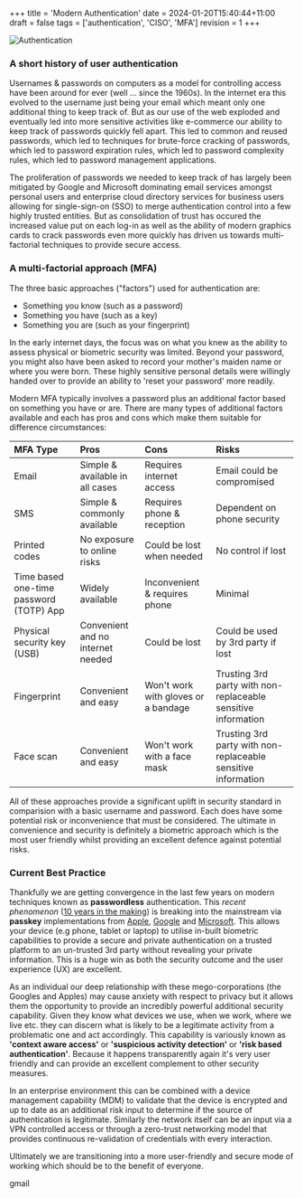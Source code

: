 +++
title = 'Modern Authentication'
date = 2024-01-20T15:40:44+11:00
draft = false
tags = ['authentication', 'CISO', 'MFA']
revision = 1
+++

![Authentication](https://toobstar.github.io/images/caveman_door.jpg)

### A short history of user authentication 

Usernames & passwords on computers as a model for controlling access have been around for ever (well ... since the 1960s).  In the internet era this evolved to the username just being your email which meant only one additional thing to keep track of.  But as our use of the web exploded and eventually led into more sensitive activities like e-commerce our ability to keep track of passwords quickly fell apart.  This led to common and reused passwords, which led to techniques for brute-force cracking of passwords, which led to password expiration rules, which led to password complexity rules, which led to password management applications.  

The proliferation of passwords we needed to keep track of has largely been mitigated by Google and Microsoft dominating email services amongst personal users and enterprise cloud directory services for business users allowing for single-sign-on (SSO) to merge authentication control into a few highly trusted entities.  But as consolidation of trust has occured the increased value put on each log-in as well as the ability of modern graphics cards to crack passwords even more quickly has driven us towards multi-factorial techniques to provide secure access.  


### A multi-factorial approach (MFA)

The three basic approaches ("factors") used for authentication are:
- Something you know (such as a password)
- Something you have (such as a key)
- Something you are (such as your fingerprint)

In the early internet days, the focus was on what you knew as the ability to assess physical or biometric security was limited. Beyond your password, you might also have been asked to record your mother's maiden name or where you were born.  These highly sensitive personal details were willingly handed over to provide an ability to 'reset your password' more readily. 

Modern MFA typically involves a password plus an additional factor based on something you have or are.  There are many types of additional factors available and each has pros and cons which make them suitable for difference circumstances:


| MFA Type  | Pros      | Cons      | Risks     |
|:----------|:----------|:----------|:----------|
| Email | Simple & available in all cases | Requires internet access | Email could be compromised |
| SMS | Simple & commonly available | Requires phone & reception | Dependent on phone security |
| Printed codes | No exposure to online risks | Could be lost when needed | No control if lost |
| Time based one-time password (TOTP) App | Widely available | Inconvenient & requires phone | Minimal  |
| Physical security key (USB) | Convenient and no internet needed | Could be lost | Could be used by 3rd party if lost |
| Fingerprint | Convenient and easy | Won't work with gloves or a bandage  | Trusting 3rd party with non-replaceable sensitive information |
| Face scan | Convenient and easy | Won't work with a face mask  | Trusting 3rd party with non-replaceable sensitive information |

All of these approaches provide a significant uplift in security standard in comparision with a basic username and password. Each does have some potential risk or inconvenience that must be considered.  The ultimate in convenience and security is definitely a biometric approach which is the most user friendly whilst providing an excellent defence against potential risks.

### Current Best Practice

Thankfully we are getting convergence in the last few years on modern techniques known as **passwordless** authentication.  This *recent phenomenon* ([10 years in the making](https://fidoalliance.org/overview/history/)) is breaking into the mainstream via **passkey** implementations from [Apple](https://support.apple.com/en-au/guide/iphone/iphf538ea8d0/ios), [Google](https://blog.google/technology/safety-security/the-beginning-of-the-end-of-the-password/) and [Microsoft](https://www.microsoft.com/en-us/security/business/solutions/passwordless-authentication).  This allows your device (e.g phone, tablet or laptop) to utilise in-built biometric capabilities to provide a secure and private authentication on a trusted platform to an un-trusted 3rd party without revealing your private information.  This is a huge win as both the security outcome and the user experience (UX) are excellent.

As an individual our deep relationship with these mego-corporations (the Googles and Apples) may cause anxiety with respect to privacy but it allows them the opportunity to provide an incredibly powerful additional security capability.  Given they know what devices we use, when we work, where we live etc. they can discern what is likely to be a legitimate activity from a problematic one and act accordingly.  This capability is variously known as **'context aware access'** or **'suspicious activity detection'** or **'risk based authentication'**.  Because it happens transparently again it's very user friendly and can provide an excellent complement to other security measures.  

In an enterprise environment this can be combined with a device management capability (MDM) to validate that the device is encrypted and up to date as an additional risk input to determine if the source of authentication is legitimate.  Similarly the network itself can be an input via a VPN controlled access or through a zero-trust networking model that provides continuous re-validation of credentials with every interaction.  

Ultimately we are transitioning into a more user-friendly and secure mode of working which should be to the benefit of everyone.


gmail